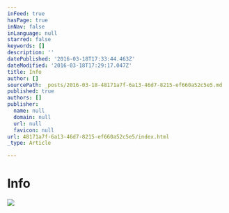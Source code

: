```yaml
---
inFeed: true
hasPage: true
inNav: false
inLanguage: null
starred: false
keywords: []
description: ''
datePublished: '2016-03-18T17:33:44.463Z'
dateModified: '2016-03-18T17:29:17.047Z'
title: Info
author: []
sourcePath: _posts/2016-03-18-48171a7f-6a13-46d7-8215-ef660a52c5e5.md
published: true
authors: []
publisher:
  name: null
  domain: null
  url: null
  favicon: null
url: 48171a7f-6a13-46d7-8215-ef660a52c5e5/index.html
_type: Article

---
```

# Info
![](https://the-grid-user-content.s3-us-west-2.amazonaws.com/6e68c4f0-fe1a-4a76-8844-587a5b644cfa.jpg)